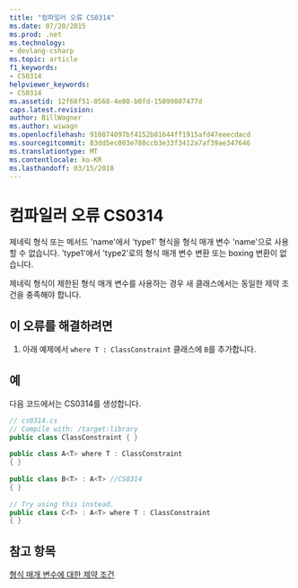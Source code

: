 ```yaml
---
title: "컴파일러 오류 CS0314"
ms.date: 07/20/2015
ms.prod: .net
ms.technology:
- devlang-csharp
ms.topic: article
f1_keywords:
- CS0314
helpviewer_keywords:
- CS0314
ms.assetid: 12f68f51-0568-4e80-b0fd-15899807477d
caps.latest.revision: 
author: BillWagner
ms.author: wiwagn
ms.openlocfilehash: 910874097bf4152b81644ff1915afd47eeecdacd
ms.sourcegitcommit: 83dd5ec003e788ccb3e33f3412a7af39ae347646
ms.translationtype: MT
ms.contentlocale: ko-KR
ms.lasthandoff: 03/15/2018
---
```

# <a name="compiler-error-cs0314"></a>컴파일러 오류 CS0314
제네릭 형식 또는 메서드 'name'에서 'type1' 형식을 형식 매개 변수 'name'으로 사용할 수 없습니다. 'type1'에서 'type2'로의 형식 매개 변수 변환 또는 boxing 변환이 없습니다.  
  
 제네릭 형식이 제한된 형식 매개 변수를 사용하는 경우 새 클래스에서는 동일한 제약 조건을 충족해야 합니다.  
  
## <a name="to-correct-this-error"></a>이 오류를 해결하려면  
  
1.  아래 예제에서 `where T : ClassConstraint` 클래스에 `B`를 추가합니다.  
  
## <a name="example"></a>예  
 다음 코드에서는 CS0314를 생성합니다.  
  
```csharp  
// cs0314.cs  
// Compile with: /target:library  
public class ClassConstraint { }  
  
public class A<T> where T : ClassConstraint  
{ }  
  
public class B<T> : A<T> //CS0314  
{ }  
  
// Try using this instead.  
public class C<T> : A<T> where T : ClassConstraint  
{ }  
```  
  
## <a name="see-also"></a>참고 항목  
 [형식 매개 변수에 대한 제약 조건](../../csharp/programming-guide/generics/constraints-on-type-parameters.md)
